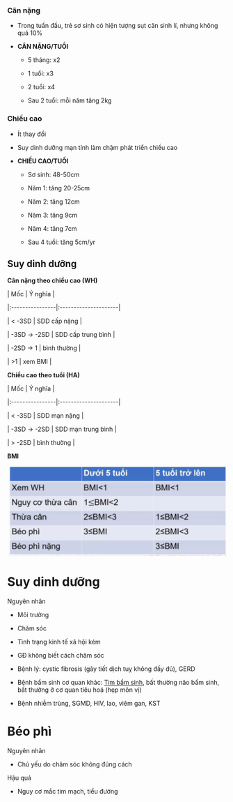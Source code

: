### Cân nặng
  
- Trong tuần đầu, trẻ sơ sinh có hiện tượng sụt cân sinh lí, nhưng không quá 10%
  
- **CÂN NẶNG/TUỔI**
  
	- 5 tháng: x2
  
	- 1 tuổi: x3
  
	- 2 tuổi: x4
  
	- Sau 2 tuổi: mỗi năm tăng 2kg
  

  
### Chiều cao
  
- Ít thay đổi
  
- Suy dinh dưỡng mạn tính làm chậm phát triển chiều cao
  
- **CHIỀU CAO/TUỔI**
  
	- Sơ sinh: 48-50cm
  
	- Năm 1: tăng 20-25cm
  
	- Năm 2: tăng 12cm
  
	- Năm 3: tăng 9cm
  
	- Năm 4: tăng 7cm
  
	- Sau 4 tuổi: tăng 5cm/yr
  

  
## Suy dinh dưỡng
  

  
**Cân nặng theo chiều cao (WH)**
  

  
| Mốc            | Ý nghĩa            |
  
|:----------------|:---------------------|
  
| &lt; -3SD       | SDD cấp nặng       |
  
| -3SD -&gt; -2SD | SDD cấp trung bình |
  
|    -2SD -&gt; 1 | bình thường        |
  
| &gt;1           | xem BMI              |  
  
**Chiều cao theo tuổi (HA)**
  

  
| Mốc            | Ý nghĩa            |
  
|:----------------|:---------------------|
  
| &lt; -3SD       | SDD mạn nặng       |
  
| -3SD -&gt; -2SD | SDD mạn trung bình |
  
| &gt; -2SD       | bình thường        |  
  

  
**BMI**
  

  
![Pasted image 20230327195923.png](../../../../../200%20Files/image/Pasted%20image%2020230327195923.png)
  

  
# Suy dinh dưỡng
  
Nguyên nhân
  
- Môi trường
  
- Chăm sóc
  
- Tình trạng kinh tế xã hội kém
  
- GĐ không biết cách chăm sóc
  
- Bệnh lý: cystic fibrosis (gây tiết dịch tuỵ không đầy đủ), GERD
  
- Bệnh bẩm sinh cơ quan khác: [Tim bẩm sinh](../../BM%20NHI%20-%20Tot%20nghiep/TIM%20M%E1%BA%A0CH/TI%E1%BA%BEP%20C%E1%BA%ACN%20TIM%20B%E1%BA%A8M%20SINH.md), bất thường não bẩm sinh, bất thường ở cơ quan tiêu hoá (hẹp môn vị)
  
- Bệnh nhiễm trùng, SGMD, HIV, lao, viêm gan, KST
  

  
# Béo phì
  
Nguyên nhân
  
- Chủ yếu do chăm sóc không đúng cách
  
Hậu quả
  
- Nguy cơ mắc tim mạch, tiểu đường